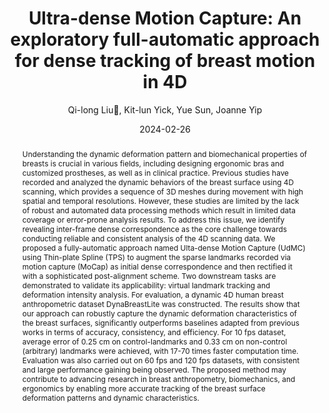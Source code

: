 ---
title: "Ultra-dense Motion Capture: An exploratory full-automatic approach for dense tracking of breast motion in 4D"
author: "Qi-long Liu👋, Kit-lun Yick, Yue Sun, Joanne Yip"
venue: "PLOS ONE"
date: "2024-02-26"
doi: "10.1371/journal.pone.0299040"
page: "http://liu-qilong.github.io/udmc/"
abstract: "Understanding the dynamic deformation pattern and biomechanical properties of breasts is crucial in various fields, including designing ergonomic bras and customized prostheses, as well as in clinical practice. Previous studies have recorded and analyzed the dynamic behaviors of the breast surface using 4D scanning, which provides a sequence of 3D meshes during movement with high spatial and temporal resolutions. However, these studies are limited by the lack of robust and automated data processing methods which result in limited data coverage or error-prone analysis results. To address this issue, we identify revealing inter-frame dense correspondence as the core challenge towards conducting reliable and consistent analysis of the 4D scanning data. We proposed a fully-automatic approach named Ulta-dense Motion Capture (UdMC) using Thin-plate Spline (TPS) to augment the sparse landmarks recorded via motion capture (MoCap) as initial dense correspondence and then rectified it with a sophisticated post-alignment scheme. Two downstream tasks are demonstrated to validate its applicability: virtual landmark tracking and deformation intensity analysis. For evaluation, a dynamic 4D human breast anthropometric dataset DynaBreastLite was constructed. The results show that our approach can robustly capture the dynamic deformation characteristics of the breast surfaces, significantly outperforms baselines adapted from previous works in terms of accuracy, consistency, and efficiency. For 10 fps dataset, average error of 0.25 cm on control-landmarks and 0.33 cm on non-control (arbitrary) landmarks were achieved, with 17-70 times faster computation time. Evaluation was also carried out on 60 fps and 120 fps datasets, with consistent and large performance gaining being observed. The proposed method may contribute to advancing research in breast anthropometry, biomechanics, and ergonomics by enabling more accurate tracking of the breast surface deformation patterns and dynamic characteristics."
---